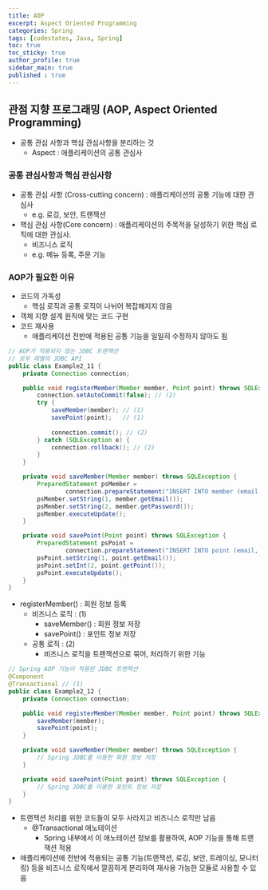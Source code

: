 ```yaml
---
title: AOP
excerpt: Aspect Oriented Programming
categories: Spring
tags: [codestates, Java, Spring]
toc: true
toc_sticky: true
author_profile: true
sidebar_main: true
published : true
---
```


## 관점 지향 프로그래밍 (AOP, Aspect Oriented Programming)
- 공통 관심 사항과 핵심 관심사항을 분리하는 것
  - Aspect : 애플리케이션의 공통 관심사

### 공통 관심사항과 핵심 관심사항
- 공통 관심 사항 (Cross-cutting concern) : 애플리케이션의 공통 기능에 대한 관심사
  - e.g. 로깅, 보안, 트랜잭션
- 핵심 관심 사항(Core concern) : 애플리케이션의 주목적을 달성하기 위한 핵심 로직에 대한 관심사. 
  - 비즈니스 로직
  - e.g. 메뉴 등록, 주문 기능

### AOP가 필요한 이유

- 코드의 가독성
  - 핵심 로직과 공통 로직이 나뉘어 복잡해지지 않음
- 객체 지향 설계 원칙에 맞는 코드 구현
- 코드 재사용
  - 애플리케이션 전반에 적용된 공통 기능을 일일히 수정하지 않아도 됨

```java
// AOP가 적용되지 않는 JDBC 트랜잭션
// 로우 레벨의 JDBC API
public class Example2_11 {
    private Connection connection;

    public void registerMember(Member member, Point point) throws SQLException {
        connection.setAutoCommit(false); // (2)
        try {
            saveMember(member); // (1)
            savePoint(point);   // (1)
            
            connection.commit(); // (2)
        } catch (SQLException e) {
            connection.rollback(); // (2)
        }
    }

    private void saveMember(Member member) throws SQLException {
        PreparedStatement psMember =
                connection.prepareStatement("INSERT INTO member (email, password) VALUES (?, ?)");
        psMember.setString(1, member.getEmail());
        psMember.setString(2, member.getPassword());
        psMember.executeUpdate();
    }

    private void savePoint(Point point) throws SQLException {
        PreparedStatement psPoint =
                connection.prepareStatement("INSERT INTO point (email, point) VALUES (?, ?)");
        psPoint.setString(1, point.getEmail());
        psPoint.setInt(2, point.getPoint());
        psPoint.executeUpdate();
    }
}
```
- registerMember() : 회원 정보 등록
  - 비즈니스 로직 : (1)
    - saveMember() : 회원 정보 저장
    - savePoint() : 포인트 정보 저장
  - 공통 로직 : (2) 
    - 비즈니스 로직을 트랜잭션으로 묶어, 처리하기 위한 기능


```java
// Spring AOP 기능이 적용된 JDBC 트랜잭션
@Component
@Transactional // (1)
public class Example2_12 {
    private Connection connection;

    public void registerMember(Member member, Point point) throws SQLException {
        saveMember(member);
        savePoint(point);
    }

    private void saveMember(Member member) throws SQLException {
        // Spring JDBC를 이용한 회원 정보 저장
    }

    private void savePoint(Point point) throws SQLException {
        // Spring JDBC를 이용한 포인트 정보 저장
    }
}
```
- 트랜잭션 처리를 위한 코드들이 모두 사라지고 비즈니스 로직만 남음
  - @Transactional 애노테이션
    - Spring 내부에서 이 애노테이션 정보를 활용하여, AOP 기능을 통해 트랜잭션 적용
- 애플리케이션에 전반에 적용되는 공통 기능(트랜잭션, 로깅, 보안, 트레이싱, 모니터링) 등을 비즈니스 로직에서 깔끔하게 분리하여 재사용 가능한 모듈로 사용할 수 있음


